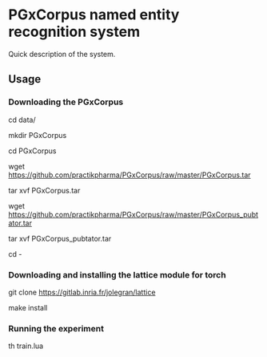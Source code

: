 # PGxCorpus named entity recognition system

Quick description of the system.

## Usage

### Downloading the PGxCorpus

cd data/

mkdir PGxCorpus

cd PGxCorpus

wget https://github.com/practikpharma/PGxCorpus/raw/master/PGxCorpus.tar

tar xvf PGxCorpus.tar

wget https://github.com/practikpharma/PGxCorpus/raw/master/PGxCorpus_pubtator.tar

tar xvf PGxCorpus_pubtator.tar


cd -

### Downloading and installing the lattice module for torch

git clone https://gitlab.inria.fr/jolegran/lattice

make install

### Running the experiment

th train.lua 

